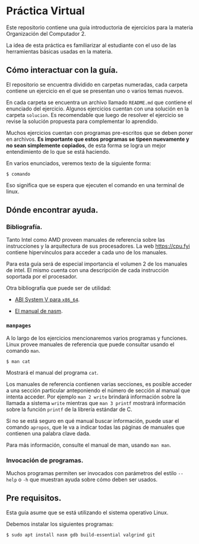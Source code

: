 # Práctica Virtual

Este repositorio contiene una guía introductoria de ejercicios para la materia
Organización del Computador 2.

La idea de esta práctica es familiarizar al estudiante con el uso de las
herramientas básicas usadas en la materia.


## Cómo interactuar con la guía.

El repositorio se encuentra dividido en carpetas numeradas, cada carpeta
contiene un ejercicio en el que se presentan uno o varios temas nuevos.

En cada carpeta se encuentra un archivo llamado `README.md` que contiene el
enunciado del ejercicio. Algunos ejercicios cuentan con una solución en la
carpeta `solucion`. Es recomendable que luego de resolver el ejercicio se revise
la solución propuesta para complementar lo aprendido.

Muchos ejercicios cuentan con programas pre-escritos que se deben poner en
archivos. **Es importante que estos programas se tipeen nuevamente y no sean
simplemente copiados**, de esta forma se logra un mejor entendimiento de lo que
se está haciendo.

En varios enunciados, veremos texto de la siguiente forma:

```shell
$ comando
```

Eso significa que se espera que ejecuten el comando en una terminal de linux.

## Dónde encontrar ayuda.

### Bibliografía.

Tanto Intel como AMD proveen manuales de referencia sobre las instrucciones y la
arquitectura de sus procesadores. La web https://cpu.fyi contiene hipervínculos
para acceder a cada uno de los manuales.

Para esta guía será de especial importancia el volumen 2 de los manuales de
intel. El mismo cuenta con una descripción de cada instrucción soportada por el
procesador.

Otra bibliografía que puede ser de utilidad:

* [ABI System V para `x86_64`][system-v-abi].

* [El manual de nasm][nasm-manual].

### `manpages`

A lo largo de los ejercicios mencionaremos varios programas y funciones. Linux
provee manuales de referencia que puede consultar usando el comando `man`.

```shell
$ man cat
```

Mostrará el manual del programa `cat`.


Los manuales de referencia contienen varias secciones, es posible acceder a una
sección particular anteponiendo el número de sección al manual que intenta
acceder.  Por ejemplo `man 2 write` brindará información sobre la llamada a
sistema `write` mientras que `man 3 printf` mostrará información sobre la
función `printf` de la librería estándar de C.

Si no se está seguro en qué manual buscar información, puede usar el comando
`apropos`, que le va a indicar todas las páginas de manuales que contienen una
palabra clave dada.

Para más información, consulte el manual de man, usando `man man`.

### Invocación de programas.

Muchos programas permiten ser invocados con parámetros del estilo `--help` o
`-h` que muestran ayuda sobre cómo deben ser usados.

## Pre requisitos.

Esta guía asume que se está utilizando el sistema operativo Linux.

Debemos instalar los siguientes programas:

```shell
$ sudo apt install nasm gdb build-essential valgrind git
```

[system-v-abi]: https://uclibc.org/docs/psABI-x86_64.pdf
[nasm-manual]: https://www.nasm.us/doc/nasmdoc0.html
